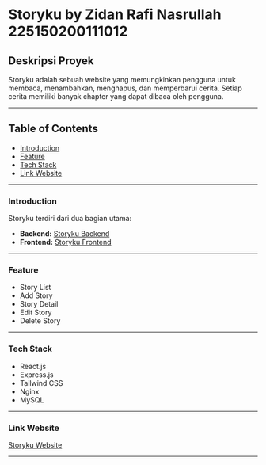 # Storyku by Zidan Rafi Nasrullah 225150200111012

## Deskripsi Proyek
Storyku adalah sebuah website yang memungkinkan pengguna untuk membaca, menambahkan, menghapus, dan memperbarui cerita. Setiap cerita memiliki banyak chapter yang dapat dibaca oleh pengguna.

---

## Table of Contents
- [Introduction](#introduction)
- [Feature](#feature)
- [Tech Stack](#tech-stack)
- [Link Website](#link-website)

---

### Introduction
Storyku terdiri dari dua bagian utama:
- **Backend:** [Storyku Backend](https://gitlab.com/storyku/back-end-storyku)
- **Frontend:** [Storyku Frontend](https://gitlab.com/storyku/front-end-storyku)

---

### Feature
- Story List
- Add Story
- Story Detail
- Edit Story
- Delete Story

---

### Tech Stack
- React.js
- Express.js
- Tailwind CSS
- Nginx
- MySQL

---

### Link Website
[Storyku Website](https://storyku.site/)

---

